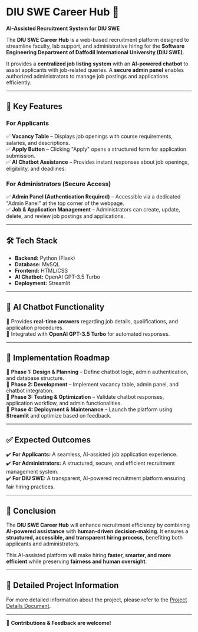 # DIU SWE Career Hub 🚀  

**AI-Assisted Recruitment System for DIU SWE**  

The **DIU SWE Career Hub** is a web-based recruitment platform designed to streamline faculty, lab support, and administrative hiring for the **Software Engineering Department of Daffodil International University (DIU SWE)**.  

It provides a **centralized job listing system** with an **AI-powered chatbot** to assist applicants with job-related queries. A **secure admin panel** enables authorized administrators to manage job postings and applications efficiently.  

---

## 🔹 Key Features  

### **For Applicants**  

✅ **Vacancy Table** – Displays job openings with course requirements, salaries, and descriptions.  
✅ **Apply Button** – Clicking "Apply" opens a structured form for application submission.  
✅ **AI Chatbot Assistance** – Provides instant responses about job openings, eligibility, and deadlines.  

### **For Administrators (Secure Access)**  

✅ **Admin Panel (Authentication Required)** – Accessible via a dedicated "Admin Panel" at the top corner of the webpage.  
✅ **Job & Application Management** – Administrators can create, update, delete, and review job postings and applications.  

---

## 🛠 Tech Stack  

- **Backend:** Python (Flask)  
- **Database:** MySQL  
- **Frontend:** HTML/CSS  
- **AI Chatbot:** OpenAI GPT-3.5 Turbo
- **Deployment:** Streamlit  

---

## 🤖 AI Chatbot Functionality  

🔹 Provides **real-time answers** regarding job details, qualifications, and application procedures.  
🔹 Integrated with **OpenAI GPT-3.5 Turbo** for automated responses.  

---

## 📌 Implementation Roadmap  

📍 **Phase 1: Design & Planning** – Define chatbot logic, admin authentication, and database structure.  
📍 **Phase 2: Development** – Implement vacancy table, admin panel, and chatbot integration.  
📍 **Phase 3: Testing & Optimization** – Validate chatbot responses, application workflow, and admin functionalities.  
📍 **Phase 4: Deployment & Maintenance** – Launch the platform using **Streamlit** and optimize based on feedback.  

---

## ✅ Expected Outcomes  

✔️ **For Applicants:** A seamless, AI-assisted job application experience.  
✔️ **For Administrators:** A structured, secure, and efficient recruitment management system.  
✔️ **For DIU SWE:** A transparent, AI-powered recruitment platform ensuring fair hiring practices.  

---

## 🎯 Conclusion  

The **DIU SWE Career Hub** will enhance recruitment efficiency by combining **AI-powered assistance** with **human-driven decision-making**. It ensures a **structured, accessible, and transparent hiring process**, benefiting both applicants and administrators.  

This AI-assisted platform will make hiring **faster, smarter, and more efficient** while preserving **fairness and human oversight**.  

---

## 📄 Detailed Project Information

For more detailed information about the project, please refer to the [Project Details Document](https://docs.google.com/document/d/1uzDzBzfOPy9Sh6ScTGU7MO1Q-OV26sR72BOyY54b39A/edit?usp=sharing).

---

🚀 **Contributions & Feedback are welcome!**
